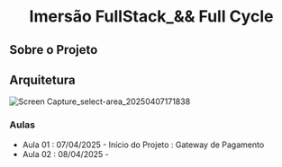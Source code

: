 <div align="center">
<h1>Imersão FullStack_&& Full Cycle</h1>
</div>

## Sobre o Projeto

## Arquitetura 

![Screen Capture_select-area_20250407171838](https://github.com/user-attachments/assets/53a6edc0-b8eb-4479-b6fc-75d48037e0bf)



### Aulas
* Aula 01 : 07/04/2025 - Início do Projeto : Gateway de Pagamento
* Aula 02 : 08/04/2025 - 






